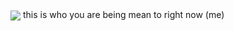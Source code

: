 <img align="center" src="https://github.com/user-attachments/assets/92902427-9ffa-4464-836c-09cb9129e273">
this is who you are being mean to right now (me)
